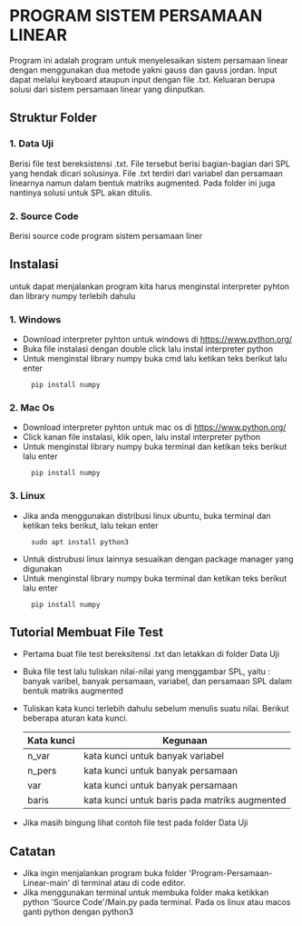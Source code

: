 # PROGRAM SISTEM PERSAMAAN LINEAR

Program ini adalah program untuk menyelesaikan sistem persamaan linear dengan menggunakan dua metode yakni gauss dan gauss jordan. Input dapat melalui keyboard ataupun input dengan file .txt. Keluaran berupa solusi dari sistem persamaan linear yang diinputkan.

## **Struktur Folder**
### 1. Data Uji
Berisi file test bereksistensi .txt. File tersebut berisi bagian-bagian dari SPL yang hendak dicari solusinya. File .txt terdiri dari variabel dan persamaan linearnya namun dalam bentuk matriks augmented. Pada folder ini juga nantinya solusi untuk SPL akan ditulis.

### 2. Source Code
Berisi source code program sistem persamaan liner

## **Instalasi**
untuk dapat menjalankan program kita harus menginstal interpreter pyhton dan library numpy terlebih dahulu
### 1. Windows
* Download interpreter pyhton untuk windows di https://www.python.org/
* Buka file instalasi dengan double click lalu instal interpreter python
* Untuk menginstal library numpy buka cmd lalu ketikan teks berikut lalu enter
    ```
      pip install numpy
    ```
### 2. Mac Os
* Download interpreter pyhton untuk mac os di https://www.python.org/
* Click kanan file instalasi, klik open, lalu instal interpreter python
* Untuk menginstal library numpy buka terminal dan ketikan teks berikut lalu enter
    ```
      pip install numpy
    ```

### 3. Linux
* Jika anda menggunakan distribusi linux ubuntu, buka terminal dan ketikan teks berikut, lalu tekan enter
    ```
      sudo apt install python3
    ```
* Untuk distrubusi linux lainnya sesuaikan dengan package manager yang digunakan
* Untuk menginstal library numpy buka terminal dan ketikan teks berikut lalu enter
    ```
      pip install numpy
    ```

## **Tutorial Membuat File Test**
* Pertama buat file test bereksitensi .txt dan letakkan di folder Data Uji
* Buka file test lalu tuliskan nilai-nilai yang menggambar SPL, yaitu : banyak varibel, banyak persamaan, variabel, dan persamaan SPL dalam bentuk matriks augmented
* Tuliskan kata kunci terlebih dahulu sebelum menulis suatu nilai. Berikut beberapa aturan kata kunci.

  | Kata kunci | Kegunaan                           |
  | -----      | ---                                |
  | n_var      | kata kunci untuk banyak variabel   |
  | n_pers     | kata kunci untuk banyak persamaan  |
  | var        | kata kunci untuk banyak persamaan  |
  | baris      | kata kunci untuk baris pada matriks augmented  |

* Jika masih bingung lihat contoh file test pada folder Data Uji


## **Catatan**
* Jika ingin menjalankan program buka folder 'Program-Persamaan-Linear-main' di terminal atau di code editor. 
* Jika menggunakan terminal untuk membuka folder maka ketikkan python 'Source Code'/Main.py pada terminal. Pada os linux atau macos ganti python dengan python3
